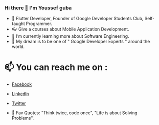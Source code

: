 ### Hi there 👋 I'm Youssef guba

- 🤹 Flutter Developer, Founder of Google Developer Students Club,  Self-taught Programmer.
- 👓 Give a courses about Mobile Application Development. 
- 🌱 I’m currently learning more about Software Engineering.
- 🔮 My dream is to be one of " Google Developer Experts " around the world.

# 📫 You can reach me on :
- [Facebook](https://www.facebook.com/youssefguba) 
- [LinkedIn](https://www.linkedin.com/in/youssefguba)
- [Twitter](https://twitter.com/youssef_guba)


- 💎 Fav Quotes: "Think twice, code once", "Life is about Solving Problems".
